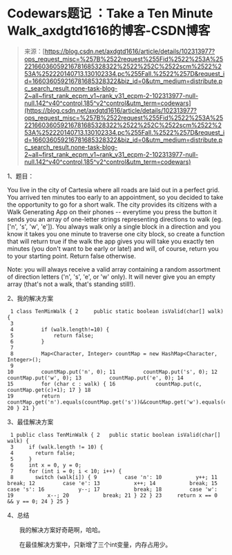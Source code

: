 <!--yml
category: codewars
date: 2022-08-13 11:42:04
-->

# Codewars题记 ：Take a Ten Minute Walk_axdgtd1616的博客-CSDN博客

> 来源：[https://blog.csdn.net/axdgtd1616/article/details/102313977?ops_request_misc=%257B%2522request%255Fid%2522%253A%2522166036059216781685328322%2522%252C%2522scm%2522%253A%252220140713.130102334.pc%255Fall.%2522%257D&request_id=166036059216781685328322&biz_id=0&utm_medium=distribute.pc_search_result.none-task-blog-2~all~first_rank_ecpm_v1~rank_v31_ecpm-2-102313977-null-null.142^v40^control,185^v2^control&utm_term=codewars](https://blog.csdn.net/axdgtd1616/article/details/102313977?ops_request_misc=%257B%2522request%255Fid%2522%253A%2522166036059216781685328322%2522%252C%2522scm%2522%253A%252220140713.130102334.pc%255Fall.%2522%257D&request_id=166036059216781685328322&biz_id=0&utm_medium=distribute.pc_search_result.none-task-blog-2~all~first_rank_ecpm_v1~rank_v31_ecpm-2-102313977-null-null.142^v40^control,185^v2^control&utm_term=codewars)

1、题目：

You live in the city of Cartesia where all roads are laid out in a perfect grid. You arrived ten minutes too early to an appointment, so you decided to take the opportunity to go for a short walk. The city provides its citizens with a Walk Generating App on their phones -- everytime you press the button it sends you an array of one-letter strings representing directions to walk (eg. ['n', 's', 'w', 'e']). You always walk only a single block in a direction and you know it takes you one minute to traverse one city block, so create a function that will return true if the walk the app gives you will take you exactly ten minutes (you don't want to be early or late!) and will, of course, return you to your starting point. Return false otherwise.

Note: you will always receive a valid array containing a random assortment of direction letters ('n', 's', 'e', or 'w' only). It will never give you an empty array (that's not a walk, that's standing still!).

2、我的解决方案

```
 1 class TenMinWalk { 2     public static boolean isValid(char[] walk) {
 3 
 4         if (walk.length!=10) {
 5             return false;
 6         }
 7         
 8         Map<Character, Integer> countMap = new HashMap<Character, Integer>();
 9         
10         countMap.put('n', 0); 11         countMap.put('s', 0); 12         countMap.put('w', 0); 13         countMap.put('e', 0); 14         
15         for (char c : walk) { 16             countMap.put(c, countMap.get(c)+1); 17 } 18         
19         return countMap.get('n').equals(countMap.get('s'))&&countMap.get('w').equals(countMap.get('e')); 20 } 21 }
```

3、最佳解决方案

```
 1 public class TenMinWalk { 2   public static boolean isValid(char[] walk) {
 3     if (walk.length != 10) {
 4       return false;
 5     }
 6     int x = 0, y = 0;
 7     for (int i = 0; i < 10; i++) {
 8       switch (walk[i]) { 9         case 'n': 10           y++; 11           break; 12         case 'e': 13           x++; 14           break; 15         case 's': 16           y--; 17           break; 18         case 'w': 19           x--; 20           break; 21 } 22 } 23     return x == 0 && y == 0; 24 } 25 }
```

4、总结

　　我的解决方案好奇葩啊，哈哈。

　　在最佳解决方案中，只新增了三个int变量，内存占用少。